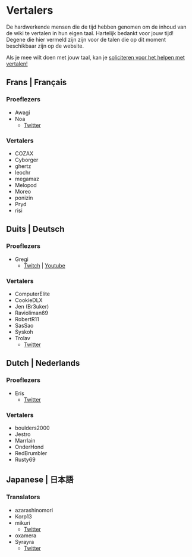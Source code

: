 # Vertalers
De hardwerkende mensen die de tijd hebben genomen om de inhoud van de wiki te vertalen in hun eigen taal. Hartelijk bedankt voor jouw tijd! Degene die hier vermeld zijn zijn voor de talen die op dit moment beschikbaar zijn op de website.

Als je mee wilt doen met jouw taal, kan je [soliciteren voor het helpen met vertalen!](https://forms.gle/e3BqA3poMjESARe76)

## Frans | Français

### Proeflezers

* Awagi
* Noa
  * [Twitter](https://twitter.com/AarcNoa)

### Vertalers

* COZAX
* Cyborger
* ghertz
* leochr
* megamaz
* Melopod
* Moreo
* ponizin
* Pryd
* risi

## Duits | Deutsch

### Proeflezers

* Gregi
  * [Twitch](https://www.twitch.tv/grregi) | [Youtube](https://www.youtube.com/user/gregiplays)

### Vertalers

* ComputerElite
* CookieDLX
* Jen (Br3uker)
* Ravioliman69
* RobertR11
* SasSao
* Syskoh
* Trolav
  * [Twitter](twitter.com/Trolav1)

## Dutch | Nederlands

### Proeflezers

* Eris
  * [Twitter](https://twitter.com/ErisApps)

### Vertalers

* boulders2000
* Jestro
* Marrlain
* OnderHond
* RedBrumbler
* Rusty69

## Japanese | 日本語

### Translators

* azarashinomori
* Korp13
* mikuri
  * [Twitter](https://twitter.com/mikuri_kuri)
* oxamera
* Syrayra
  * [Twitter](https://twitter.com/Syrayra)
